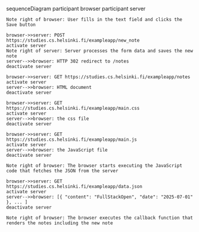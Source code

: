 sequenceDiagram
    participant browser
    participant server

    Note right of browser: User fills in the text field and clicks the Save button

    browser->>server: POST https://studies.cs.helsinki.fi/exampleapp/new_note
    activate server
    Note right of server: Server processes the form data and saves the new note
    server-->>browser: HTTP 302 redirect to /notes
    deactivate server

    browser->>server: GET https://studies.cs.helsinki.fi/exampleapp/notes
    activate server
    server-->>browser: HTML document
    deactivate server

    browser->>server: GET https://studies.cs.helsinki.fi/exampleapp/main.css
    activate server
    server-->>browser: the css file
    deactivate server

    browser->>server: GET https://studies.cs.helsinki.fi/exampleapp/main.js
    activate server
    server-->>browser: the JavaScript file
    deactivate server

    Note right of browser: The browser starts executing the JavaScript code that fetches the JSON from the server

    browser->>server: GET https://studies.cs.helsinki.fi/exampleapp/data.json
    activate server
    server-->>browser: [{ "content": "FullStackOpen", "date": "2025-07-01" }, ... ]
    deactivate server

    Note right of browser: The browser executes the callback function that renders the notes including the new note